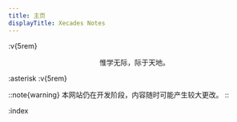 ```yaml
---
title: 主页
displayTitle: Xecades Notes
---
```


:v{5rem}

<center>惟学无际，际于天地。</center>

:asterisk
:v{5rem}

::note{warning}
本网站仍在开发阶段，内容随时可能产生较大更改。
::

:index
